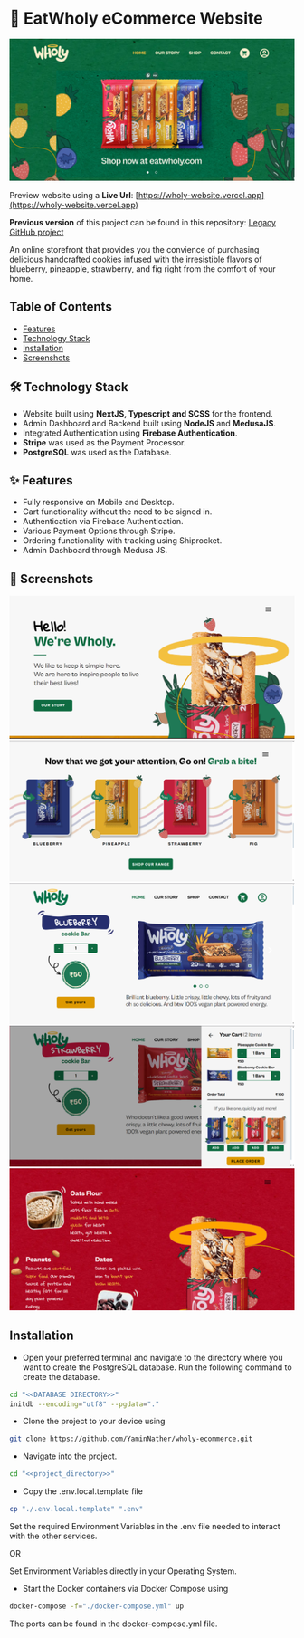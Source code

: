 
# 🛒 EatWholy eCommerce Website
<img src="readme_images/home_page_hero_section.png" />

<br />


Preview website using a **Live Url**: [https://wholy-website.vercel.app](https://wholy-website.vercel.app)

**Previous version** of this project can be found in this repository: [Legacy GitHub project](https://github.com/YaminNather/wholy-website)

An online storefront that provides you the convience of purchasing delicious handcrafted cookies infused with the irresistible flavors of blueberry, pineapple, strawberry, and fig right from the comfort of your home.

## Table of Contents
- [Features](#features)
- [Technology Stack](#technology-stack)
- [Installation](installation)
- [Screenshots](screenshots)

## 🛠️ Technology Stack
- Website built using **NextJS, Typescript and SCSS** for the frontend.
- Admin Dashboard and Backend built using **NodeJS** and **MedusaJS**.
- Integrated Authentication using **Firebase Authentication**.
- **Stripe** was used as the Payment Processor.
- **PostgreSQL** was used as the Database.

## ✨ Features
- Fully responsive on Mobile and Desktop.
- Cart functionality without the need to be signed in.
- Authentication via Firebase Authentication.
- Various Payment Options through Stripe.
- Ordering functionality with tracking using Shiprocket.
- Admin Dashboard through Medusa JS.

## 📸 Screenshots
<img src="readme_images/home_page_story_section.png" />

<img src="readme_images/call_to_action_section.png" />

<img src="readme_images/products_page_main_section.png" />

<img src="readme_images/cart.png" />

<img src="readme_images/products_page_ingredients_section.png" />

## Installation
- Open your preferred terminal and navigate to the directory where you want to create the PostgreSQL database. Run the following command to create the database.

```sh
cd "<<DATABASE DIRECTORY>>"
initdb --encoding="utf8" --pgdata="." 
```

- Clone the project to your device using

```sh
git clone https://github.com/YaminNather/wholy-ecommerce.git
```

- Navigate into the project.
```sh
cd "<<project_directory>>"
```

- Copy the .env.local.template file 
```sh
cp "./.env.local.template" ".env"
```

Set the required Environment Variables in the .env file needed to interact with the other services.

OR

Set Environment Variables directly in your Operating System.

- Start the Docker containers via Docker Compose using

```sh
docker-compose -f="./docker-compose.yml" up
```

The ports can be found in the docker-compose.yml file.